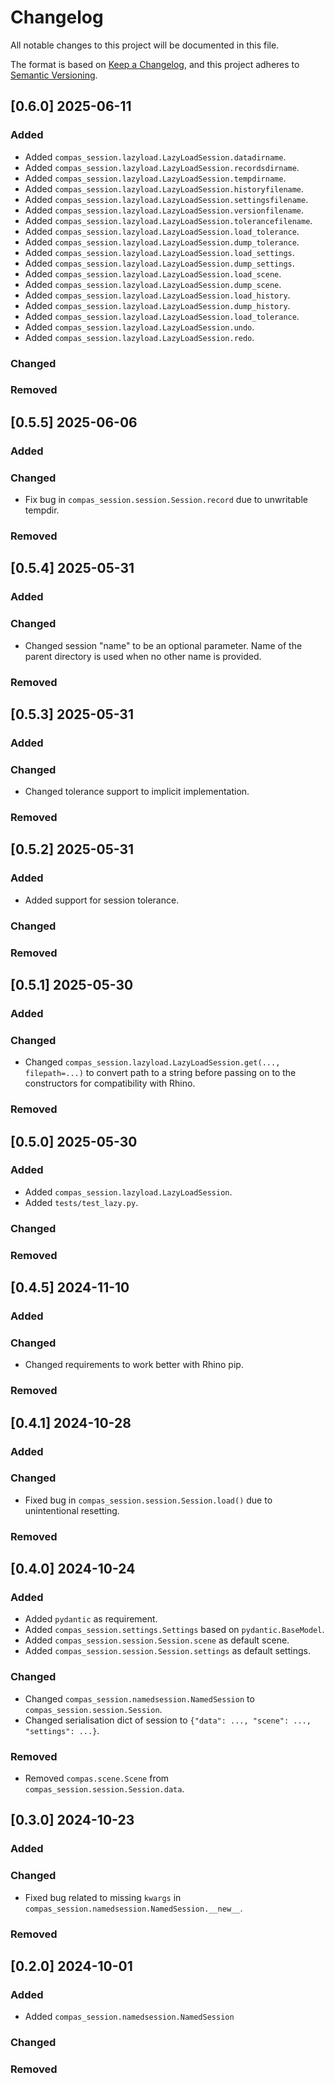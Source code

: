 # Changelog

All notable changes to this project will be documented in this file.

The format is based on [Keep a Changelog](https://keepachangelog.com/en/1.0.0/),
and this project adheres to [Semantic Versioning](https://semver.org/spec/v2.0.0.html).

## [0.6.0] 2025-06-11

### Added

* Added `compas_session.lazyload.LazyLoadSession.datadirname`.
* Added `compas_session.lazyload.LazyLoadSession.recordsdirname`.
* Added `compas_session.lazyload.LazyLoadSession.tempdirname`.
* Added `compas_session.lazyload.LazyLoadSession.historyfilename`.
* Added `compas_session.lazyload.LazyLoadSession.settingsfilename`.
* Added `compas_session.lazyload.LazyLoadSession.versionfilename`.
* Added `compas_session.lazyload.LazyLoadSession.tolerancefilename`.
* Added `compas_session.lazyload.LazyLoadSession.load_tolerance`.
* Added `compas_session.lazyload.LazyLoadSession.dump_tolerance`.
* Added `compas_session.lazyload.LazyLoadSession.load_settings`.
* Added `compas_session.lazyload.LazyLoadSession.dump_settings`.
* Added `compas_session.lazyload.LazyLoadSession.load_scene`.
* Added `compas_session.lazyload.LazyLoadSession.dump_scene`.
* Added `compas_session.lazyload.LazyLoadSession.load_history`.
* Added `compas_session.lazyload.LazyLoadSession.dump_history`.
* Added `compas_session.lazyload.LazyLoadSession.load_tolerance`.
* Added `compas_session.lazyload.LazyLoadSession.undo`.
* Added `compas_session.lazyload.LazyLoadSession.redo`.

### Changed

### Removed


## [0.5.5] 2025-06-06

### Added

### Changed

* Fix bug in `compas_session.session.Session.record` due to unwritable tempdir.

### Removed


## [0.5.4] 2025-05-31

### Added

### Changed

* Changed session "name" to be an optional parameter. Name of the parent directory is used when no other name is provided.

### Removed


## [0.5.3] 2025-05-31

### Added

### Changed

* Changed tolerance support to implicit implementation.

### Removed


## [0.5.2] 2025-05-31

### Added

* Added support for session tolerance.

### Changed

### Removed


## [0.5.1] 2025-05-30

### Added

### Changed

* Changed `compas_session.lazyload.LazyLoadSession.get(..., filepath=...)` to convert path to a string before passing on to the constructors for compatibility with Rhino.

### Removed


## [0.5.0] 2025-05-30

### Added

* Added `compas_session.lazyload.LazyLoadSession`.
* Added `tests/test_lazy.py`.

### Changed

### Removed

## [0.4.5] 2024-11-10

### Added

### Changed

* Changed requirements to work better with Rhino pip.

### Removed

## [0.4.1] 2024-10-28

### Added

### Changed

* Fixed bug in `compas_session.session.Session.load()` due to unintentional resetting.

### Removed

## [0.4.0] 2024-10-24

### Added

* Added `pydantic` as requirement.
* Added `compas_session.settings.Settings` based on `pydantic.BaseModel`.
* Added `compas_session.session.Session.scene` as default scene.
* Added `compas_session.session.Session.settings` as default settings.

### Changed

* Changed `compas_session.namedsession.NamedSession` to `compas_session.session.Session`.
* Changed serialisation dict of session to `{"data": ..., "scene": ..., "settings": ...}`.

### Removed

* Removed `compas.scene.Scene` from `compas_session.session.Session.data`.

## [0.3.0] 2024-10-23

### Added

### Changed

* Fixed bug related to missing `kwargs` in `compas_session.namedsession.NamedSession.__new__`.

### Removed

## [0.2.0] 2024-10-01

### Added

* Added `compas_session.namedsession.NamedSession`

### Changed

### Removed
